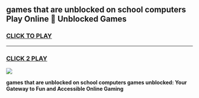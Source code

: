 
## games that are unblocked on school computers Play Online 👋 Unblocked Games
<h3>
<a href="https://news.freeplayer.one?title=games_that_are_unblocked_on_school_computers&ref=17GH">CLICK TO PLAY</a></h3>
<hr>

<h3>
<a href="https://news.freeplayer.one?title=games_that_are_unblocked_on_school_computers&ref=17GH">CLICK 2 PLAY</a>
  
</h3>

<a href="https://news.freeplayer.one?title=games_that_are_unblocked_on_school_computers&ref=17GH/"><img src="https://clearcache.store/games.png"></a>


**games that are unblocked on school computers games unblocked: Your Gateway to Fun and Accessible Online Gaming**
